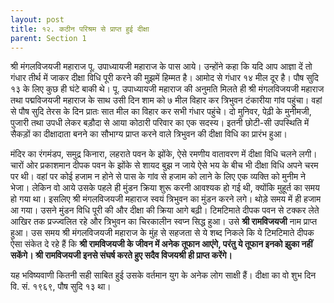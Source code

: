 ```yaml
---
layout: post
title: १२. कठीन परिश्रम से प्राप्त हुई दीक्षा
parent: Section 1
---
```


श्री मंगलविजयजी महाराज पू. उपाध्यायजी महाराज के पास आये। उन्होंने कहा कि यदि आप आज्ञा दें तो गंधार तीर्थ में जाकर दीक्षा विधि पूरी करने की मुझमें हिम्मत है। आमोद से गंधार १४ मील दूर है। पौष सुदि १३ के लिए कुछ ही घंटे बाकी थे। पू. उपाध्यायजी महाराज की अनुमति मिलते ही श्री मंगलविजयजी महाराज तथा पद्मविजयजी महाराज के साथ उसी दिन शाम को ७ मील विहार कर त्रिभुवन टंकारीया गांव पहुंचा। वहां से पौष सुदि तेरस के दिन प्रातः सात मील का विहार कर सभी गंधार पहुंचे। दो मुनिवर, पेढ़ी के मुनीमजी, पुजारी तथा उपधी लेकर बड़ौदा से आया कोठारी परिवार का एक सदस्य। इतनी छोटी-सी उपस्थिति में सैकड़ों का दीक्षादाता बनने का सौभाग्य प्राप्त करने वाले त्रिभुवन की दीक्षा विधि का प्रारंभ हुआ।

मंदिर का रंगमंडप, समुद्र किनारा, लहराते पवन के झोंके, ऐसे रमणीय वातावरण में दीक्षा विधि चलने लगी। चारों ओर प्रकाशमान दीपक पवन के झोंके से शायद बुझ न जाये ऐसे भय के बीच भी दीक्षा विधि अपने चरम पर थी। वहां पर कोई हजाम न होने से पास के गांव से हजाम को लाने के लिए एक व्यक्ति को मुनीम ने भेजा। लेकिन वो आये उसके पहले ही मुंडन क्रिया शुरू करनी आवश्यक हो गई थी, क्योंकि मुहूर्त का समय हो गया था। इसलिए श्री मंगलविजयजी महाराज स्वयं त्रिभुवन का मुंडन करने लगे। थोड़े समय में ही हजाम आ गया। उसने मुंडन विधि पूरी की और दीक्षा की क्रिया आगे बढ़ी। टिमटिमाते दीपक पवन से टक्कर लेते आखिर तक प्रज्ज्वलित रहे और त्रिभुवन का चिरकालीन स्वप्न सिद्ध हुआ। उसे **श्री रामविजयजी** नाम प्राप्त हुआ। उस समय श्री मंगलविजयजी महाराज के मुंह से सहजता से ये शब्द निकले कि ये टिमटिमाते दीपक ऐसा संकेत दे रहे हैं कि **श्री रामविजयजी के जीवन में अनेक तूफान आएंगे, परंतु ये तूफान इनको झुका नहीं सकेंगे। श्री रामविजयजी इनसे संघर्ष करते हुए सदैव विजयश्री ही प्राप्त करेंगे।**

यह भविष्यवाणी कितनी सही साबित हुई उसके वर्तमान युग के अनेक लोग साक्षी हैं। दीक्षा का वो शुभ दिन वि. सं. १९६९, पौष सुदि १३ था।
